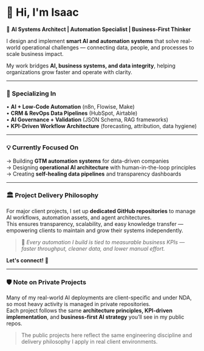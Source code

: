 # 👋 Hi, I'm Isaac

🚀 **AI Systems Architect | Automation Specialist | Business-First Thinker**

I design and implement **smart AI and automation systems** that solve real-world operational challenges — connecting data, people, and processes to scale business impact.

My work bridges **AI, business systems, and data integrity**, helping organizations grow faster and operate with clarity.

---

### 🔧 Specializing In
• **AI + Low-Code Automation** (n8n, Flowise, Make)  
• **CRM & RevOps Data Pipelines** (HubSpot, Airtable)  
• **AI Governance + Validation** (JSON Schema, RAG frameworks)  
• **KPI-Driven Workflow Architecture** (forecasting, attribution, data hygiene)

---

### 💡 Currently Focused On
→ Building **GTM automation systems** for data-driven companies  
→ Designing **operational AI architecture** with human-in-the-loop principles  
→ Creating **self-healing data pipelines** and transparency dashboards  

---

### 🏛️ Project Delivery Philosophy

For major client projects, I set up **dedicated GitHub repositories** to manage AI workflows, automation assets, and agent architectures.  
This ensures transparency, scalability, and easy knowledge transfer — empowering clients to maintain and grow their systems independently.

> 🎯 *Every automation I build is tied to measurable business KPIs — faster throughput, cleaner data, and lower manual effort.*

**Let's connect!** 🚀  

---

### 🛡️ Note on Private Projects

Many of my real-world AI deployments are client-specific and under NDA, so most heavy activity is managed in private repositories.  
Each project follows the same **architecture principles, KPI-driven implementation**, and **business-first AI strategy** you’ll see in my public repos.

> The public projects here reflect the same engineering discipline and delivery philosophy I apply in real client environments.

